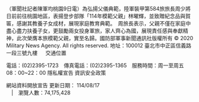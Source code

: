 （軍聞社記者陳軍均桃園9日電）為弘揚父儀典範，陸軍裝甲第584旅旅長周少將日前前往桃園地區，表揚登步部隊「114年模範父親」林曜輝，並致贈紀念品與賀匾，感謝其教養子女成材，展現家庭教育典範。　周旅長表示，父親不僅在家庭中盡心盡力扶養子女，更鼓勵兩女投身軍旅，家人齊心為國，展現責任感與奉獻精神，此次榮膺本旅模範父親，實至名歸。國防部軍事新聞通訊社版權所有 © 2020 Military News Agency. All rights reserved.
地址：100012 臺北市中正區信義路一段三號九樓
               
              交通位置

電話：(02)2395-1723 傳真電話：(02)2395-1365 服務時間：周一至周五08：00~22：00
隱私權宣告
資訊安全政策
            
網站資料開放宣告
更新日期：
114/08/17            
             | 瀏覽人數：74,175,428
